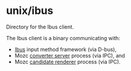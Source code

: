 # unix/ibus

Directory for the Ibus client.

The Ibus client is a binary communicating with:

* [Ibus](https://github.com/ibus/ibus) input method framework (via D-bus),
* Mozc [converter server](https://github.com/google/mozc/blob/master/src/server) process (via IPC), and
* Mozc [candidate renderer](https://github.com/google/mozc/blob/master/src/renderer) process (via IPC).
